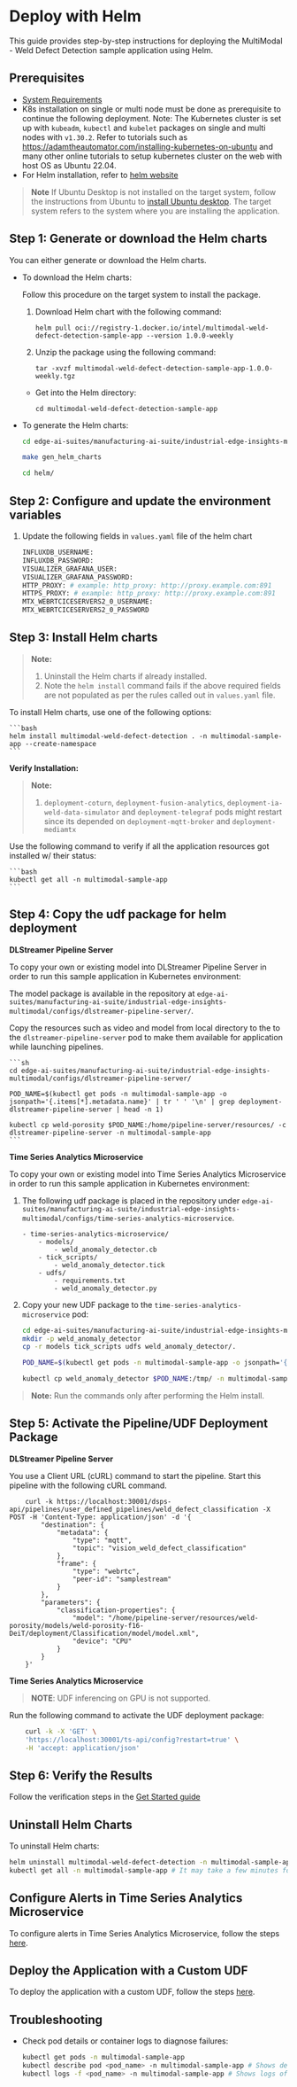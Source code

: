 # Deploy with Helm

This guide provides step-by-step instructions for deploying the MultiModal - Weld Defect Detection sample application using Helm.

## Prerequisites

- [System Requirements](system-requirements.md)
-  K8s installation on single or multi node must be done as prerequisite to continue the following deployment. Note: The Kubernetes cluster is set up with `kubeadm`, `kubectl` and `kubelet` packages on single and multi nodes with `v1.30.2`.
  Refer to tutorials such as <https://adamtheautomator.com/installing-kubernetes-on-ubuntu> and many other
  online tutorials to setup kubernetes cluster on the web with host OS as Ubuntu 22.04.
- For Helm installation, refer to [helm website](https://helm.sh/docs/intro/install/)

> **Note**
> If Ubuntu Desktop is not installed on the target system, follow the instructions from Ubuntu to [install Ubuntu desktop](https://ubuntu.com/tutorials/install-ubuntu-desktop). The target system refers to the system where you are installing the application.

## Step 1: Generate or download the Helm charts

You can either generate or download the Helm charts.


- To download the Helm charts:

    Follow this procedure on the target system to install the package.

    1. Download Helm chart with the following command:

        `helm pull oci://registry-1.docker.io/intel/multimodal-weld-defect-detection-sample-app --version 1.0.0-weekly`

    2. Unzip the package using the following command:

        `tar -xvzf multimodal-weld-defect-detection-sample-app-1.0.0-weekly.tgz`

    - Get into the Helm directory:

        `cd multimodal-weld-defect-detection-sample-app`

- To generate the Helm charts:

    ```bash
    cd edge-ai-suites/manufacturing-ai-suite/industrial-edge-insights-multimodal # path relative to git clone folder

    make gen_helm_charts 
    
    cd helm/
    ```

## Step 2: Configure and update the environment variables

1. Update the following fields in `values.yaml` file of the helm chart

    ``` sh
    INFLUXDB_USERNAME:
    INFLUXDB_PASSWORD:
    VISUALIZER_GRAFANA_USER:
    VISUALIZER_GRAFANA_PASSWORD:
    HTTP_PROXY: # example: http_proxy: http://proxy.example.com:891
    HTTPS_PROXY: # example: http_proxy: http://proxy.example.com:891
    MTX_WEBRTCICESERVERS2_0_USERNAME:
    MTX_WEBRTCICESERVERS2_0_PASSWORD
    ```

## Step 3: Install Helm charts 

> **Note:**
> 1. Uninstall the Helm charts if already installed.
> 2. Note the `helm install` command fails if the above required fields are not populated
>    as per the rules called out in `values.yaml` file.

To install Helm charts, use one of the following options:

    ```bash
    helm install multimodal-weld-defect-detection . -n multimodal-sample-app --create-namespace
    ```

**Verify Installation:**

> **Note:**
> 1. `deployment-coturn`, `deployment-fusion-analytics`, `deployment-ia-weld-data-simulator` and `deployment-telegraf` pods might restart since its depended on `deployment-mqtt-broker` and `deployment-mediamtx`

Use the following command to verify if all the application resources got installed w/ their status:

    ```bash
    kubectl get all -n multimodal-sample-app
    ```

## Step 4: Copy the udf package for helm deployment

**DLStreamer Pipeline Server**

To copy your own or existing model into DLStreamer Pipeline Server in order to run this sample application in Kubernetes environment:

The model package is available in the repository at `edge-ai-suites/manufacturing-ai-suite/industrial-edge-insights-multimodal/configs/dlstreamer-pipeline-server/`.

Copy the resources such as video and model from local directory to the to the `dlstreamer-pipeline-server` pod to make them available for application while launching pipelines.

    ```sh
    cd edge-ai-suites/manufacturing-ai-suite/industrial-edge-insights-multimodal/configs/dlstreamer-pipeline-server/

    POD_NAME=$(kubectl get pods -n multimodal-sample-app -o jsonpath='{.items[*].metadata.name}' | tr ' ' '\n' | grep deployment-dlstreamer-pipeline-server | head -n 1)

    kubectl cp weld-porosity $POD_NAME:/home/pipeline-server/resources/ -c dlstreamer-pipeline-server -n multimodal-sample-app
    ```

**Time Series Analytics Microservice**

To copy your own or existing model into Time Series Analytics Microservice in order to run this sample application in Kubernetes environment:

1. The following udf package is placed in the repository under `edge-ai-suites/manufacturing-ai-suite/industrial-edge-insights-multimodal/configs/time-series-analytics-microservice`. 

    ```
    - time-series-analytics-microservice/
        - models/
            - weld_anomaly_detector.cb
        - tick_scripts/
            - weld_anomaly_detector.tick
        - udfs/
            - requirements.txt
            - weld_anomaly_detector.py
    ```

2. Copy your new UDF package to the `time-series-analytics-microservice` pod:
    ```sh
    cd edge-ai-suites/manufacturing-ai-suite/industrial-edge-insights-multimodal/configs/time-series-analytics-microservice # path relative to git clone folder
    mkdir -p weld_anomaly_detector
    cp -r models tick_scripts udfs weld_anomaly_detector/.

    POD_NAME=$(kubectl get pods -n multimodal-sample-app -o jsonpath='{.items[*].metadata.name}' | tr ' ' '\n' | grep deployment-time-series-analytics-microservice | head -n 1)

    kubectl cp weld_anomaly_detector $POD_NAME:/tmp/ -n multimodal-sample-app
    ```

> **Note:**
> Run the commands only after performing the Helm install.

## Step 5: Activate the Pipeline/UDF Deployment Package


**DLStreamer Pipeline Server**

You use a Client URL (cURL) command to start the pipeline. Start this pipeline with the following cURL command.

        curl -k https://localhost:30001/dsps-api/pipelines/user_defined_pipelines/weld_defect_classification -X POST -H 'Content-Type: application/json' -d '{
            "destination": {
                "metadata": {
                    "type": "mqtt",
                    "topic": "vision_weld_defect_classification"
                },
                "frame": {
                    "type": "webrtc",
                    "peer-id": "samplestream"
                }
            },
            "parameters": {
                "classification-properties": {
                    "model": "/home/pipeline-server/resources/weld-porosity/models/weld-porosity-f16-DeiT/deployment/Classification/model/model.xml",
                    "device": "CPU"
                }
            }
        }'

**Time Series Analytics Microservice**

> **NOTE**: UDF inferencing on GPU is not supported.

Run the following command to activate the UDF deployment package:

```sh
    curl -k -X 'GET' \
    'https://localhost:30001/ts-api/config?restart=true' \
    -H 'accept: application/json'
```

## Step 6: Verify the Results

Follow the verification steps in the [Get Started guide](get-started.md#verify-the-weld-defect-detection-results)

## Uninstall Helm Charts

To uninstall Helm charts:

```sh
helm uninstall multimodal-weld-defect-detection -n multimodal-sample-app
kubectl get all -n multimodal-sample-app # It may take a few minutes for all application resources to be cleaned up.
```

## Configure Alerts in Time Series Analytics Microservice

To configure alerts in Time Series Analytics Microservice, follow the steps [here](./how-to-configure-alerts.md#helm-deployment).

## Deploy the Application with a Custom UDF

To deploy the application with a custom UDF, follow the steps [here](./how-to-configure-custom-udf.md#helm-deployment).

## Troubleshooting

- Check pod details or container logs to diagnose failures:
    ```sh
    kubectl get pods -n multimodal-sample-app
    kubectl describe pod <pod_name> -n multimodal-sample-app # Shows details of the pod
    kubectl logs -f <pod_name> -n multimodal-sample-app # Shows logs of the container in the pod
    ```
